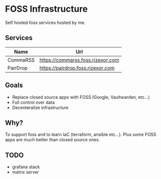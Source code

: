 # FOSS Infrastructure

Self hosted foss services hosted by me.

## Services

| Name | Url |
| --- | ---- |
| CommaRSS | https://commarss.foss.rizexor.com |
| PairDrop | https://pairdrop.foss.rizexor.com |

## Goals

- Replace closed source apps with FOSS (Google, Vaultwarden, etc...)
- Full control over data
- Decenteralize infrastructure

## Why?

To support foss and to learn IaC (terraform, ansible etc...). Plus some FOSS
apps are much better than closed source ones.

## TODO

- grafana stack
- matrix server

